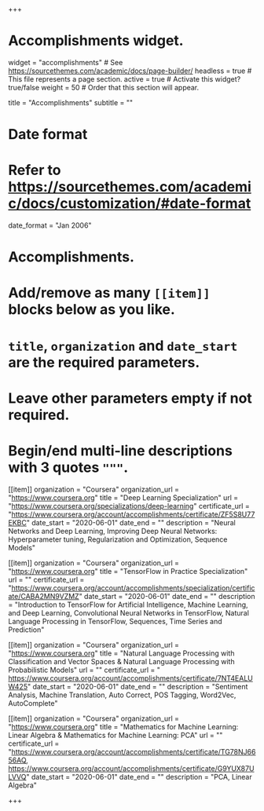 +++
# Accomplishments widget.
widget = "accomplishments"  # See https://sourcethemes.com/academic/docs/page-builder/
headless = true  # This file represents a page section.
active = true  # Activate this widget? true/false
weight = 50  # Order that this section will appear.

title = "Accomplish&shy;ments"
subtitle = ""

# Date format
#   Refer to https://sourcethemes.com/academic/docs/customization/#date-format
date_format = "Jan 2006"

# Accomplishments.
#   Add/remove as many `[[item]]` blocks below as you like.
#   `title`, `organization` and `date_start` are the required parameters.
#   Leave other parameters empty if not required.
#   Begin/end multi-line descriptions with 3 quotes `"""`.

[[item]]
  organization = "Coursera"
  organization_url = "https://www.coursera.org"
  title = "Deep Learning Specialization"
  url = "https://www.coursera.org/specializations/deep-learning"
  certificate_url = "https://www.coursera.org/account/accomplishments/certificate/ZF5S8U77EKBC"
  date_start = "2020-06-01"
  date_end = ""
  description = "Neural Networks and Deep Learning, Improving Deep Neural Networks: Hyperparameter tuning, Regularization and Optimization, Sequence Models"



[[item]]
  organization = "Coursera"
  organization_url = "https://www.coursera.org"
  title = "TensorFlow in Practice Specialization"
  url = ""
  certificate_url = "https://www.coursera.org/account/accomplishments/specialization/certificate/CABA2MN9VZMZ"
  date_start = "2020-06-01"
  date_end = ""
  description = "Introduction to TensorFlow for Artificial Intelligence, Machine Learning, and Deep Learning, Convolutional Neural Networks in TensorFlow, Natural Language Processing in TensorFlow, Sequences, Time Series and Prediction"
  
[[item]]
  organization = "Coursera"
  organization_url = "https://www.coursera.org"
  title = "Natural Language Processing with Classification and Vector Spaces & Natural Language Processing with Probabilistic Models"
  url = ""
  certificate_url = "    https://www.coursera.org/account/accomplishments/certificate/7NT4EALUW425"
  date_start = "2020-06-01"
  date_end = ""
  description = "Sentiment Analysis,  Machine Translation, Auto Correct, POS Tagging, Word2Vec, AutoComplete"
  
 [[item]]
  organization = "Coursera"
  organization_url = "https://www.coursera.org"
  title = "Mathematics for Machine Learning: Linear Algebra & Mathematics for Machine Learning: PCA"
  url = ""
  certificate_url = "https://www.coursera.org/account/accomplishments/certificate/TG78NJ6656AQ, https://www.coursera.org/account/accomplishments/certificate/G9YUX87ULVVQ"
  date_start = "2020-06-01"
  date_end = ""
  description = "PCA, Linear Algebra"


+++
